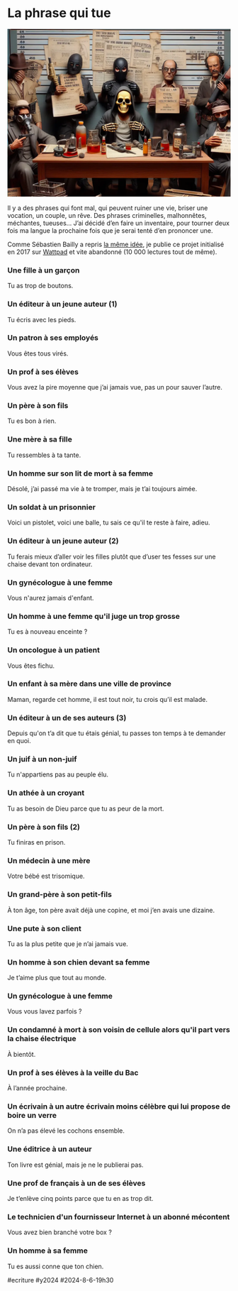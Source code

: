 # La phrase qui tue

![Qui tue](_i/ptue.webp)

Il y a des phrases qui font mal, qui peuvent ruiner une vie, briser une vocation, un couple, un rêve. Des phrases criminelles, malhonnêtes, méchantes, tueuses… J’ai décidé d’en faire un inventaire, pour tourner deux fois ma langue la prochaine fois que je serai tenté d’en prononcer une.

Comme Sébastien Bailly a repris [la même idée](https://www.sebastien-bailly.com/254-bienveillance-et-empathie/7637), je publie ce projet initialisé en 2017 sur [Wattpad](https://www.wattpad.com/416763306-la-phrase-qui-tue-une-fille-%C3%A0-un-gar%C3%A7on) et vite abandonné (10 000 lectures tout de même).

### Une fille à un garçon

Tu as trop de boutons.

### Un éditeur à un jeune auteur (1)

Tu écris avec les pieds.

### Un patron à ses employés

Vous êtes tous virés.

### Un prof à ses élèves

Vous avez la pire moyenne que j’ai jamais vue, pas un pour sauver l’autre.

### Un père à son fils

Tu es bon à rien.

### Une mère à sa fille

Tu ressembles à ta tante.

### Un homme sur son lit de mort à sa femme

Désolé, j’ai passé ma vie à te tromper, mais je t’ai toujours aimée. 

### Un soldat à un prisonnier

Voici un pistolet, voici une balle, tu sais ce qu'il te reste à faire, adieu.

### Un éditeur à un jeune auteur (2)

Tu ferais mieux d’aller voir les filles plutôt que d’user tes fesses sur une chaise devant ton ordinateur.

### Un gynécologue à une femme

Vous n'aurez jamais d'enfant.

### Un homme à une femme qu'il juge un trop grosse

Tu es à nouveau enceinte ?

### Un oncologue à un patient

Vous êtes fichu.

### Un enfant à sa mère dans une ville de province

Maman, regarde cet homme, il est tout noir, tu crois qu’il est malade.

### Un éditeur à un de ses auteurs (3)

Depuis qu'on t’a dit que tu étais génial, tu passes ton temps à te demander en quoi.

### Un juif à un non-juif

Tu n'appartiens pas au peuple élu.

### Un athée à un croyant

Tu as besoin de Dieu parce que tu as peur de la mort.

### Un père à son fils (2)

Tu finiras en prison.

### Un médecin à une mère

Votre bébé est trisomique.

### Un grand-père à son petit-fils

À ton âge, ton père avait déjà une copine, et moi j’en avais une dizaine.

### Une pute à son client

Tu as la plus petite que je n’ai jamais vue.

### Un homme à son chien devant sa femme

Je t’aime plus que tout au monde.

### Un gynécologue à une femme

Vous vous lavez parfois ?

### Un condamné à mort à son voisin de cellule alors qu'il part vers la chaise électrique

À bientôt.

### Un prof à ses élèves à la veille du Bac

À l’année prochaine.

### Un écrivain à un autre écrivain moins célèbre qui lui propose de boire un verre

On n’a pas élevé les cochons ensemble.

### Une éditrice à un auteur

Ton livre est génial, mais je ne le publierai pas.

### Une prof de français à un de ses élèves

Je t’enlève cinq points parce que tu en as trop dit.

### Le technicien d'un fournisseur Internet à un abonné mécontent

Vous avez bien branché votre box ?

### Un homme à sa femme

Tu es aussi conne que ton chien.

#ecriture #y2024 #2024-8-6-19h30
